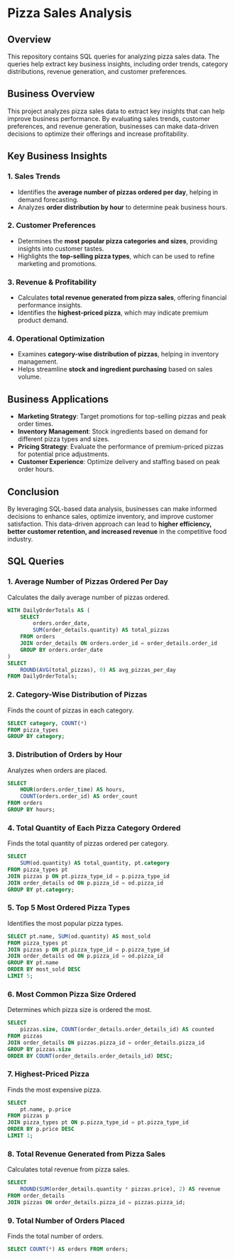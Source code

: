 # Pizza Sales Analysis

## Overview
This repository contains SQL queries for analyzing pizza sales data. The queries help extract key business insights, including order trends, category distributions, revenue generation, and customer preferences.

## Business Overview
This project analyzes pizza sales data to extract key insights that can help improve business performance. By evaluating sales trends, customer preferences, and revenue generation, businesses can make data-driven decisions to optimize their offerings and increase profitability.

## Key Business Insights

### 1. Sales Trends
- Identifies the **average number of pizzas ordered per day**, helping in demand forecasting.  
- Analyzes **order distribution by hour** to determine peak business hours.  

### 2. Customer Preferences
- Determines the **most popular pizza categories and sizes**, providing insights into customer tastes.  
- Highlights the **top-selling pizza types**, which can be used to refine marketing and promotions.  

### 3. Revenue & Profitability
- Calculates **total revenue generated from pizza sales**, offering financial performance insights.  
- Identifies the **highest-priced pizza**, which may indicate premium product demand.  

### 4. Operational Optimization
- Examines **category-wise distribution of pizzas**, helping in inventory management.  
- Helps streamline **stock and ingredient purchasing** based on sales volume.  

## Business Applications
- **Marketing Strategy**: Target promotions for top-selling pizzas and peak order times.  
- **Inventory Management**: Stock ingredients based on demand for different pizza types and sizes.  
- **Pricing Strategy**: Evaluate the performance of premium-priced pizzas for potential price adjustments.  
- **Customer Experience**: Optimize delivery and staffing based on peak order hours.  

## Conclusion
By leveraging SQL-based data analysis, businesses can make informed decisions to enhance sales, optimize inventory, and improve customer satisfaction. This data-driven approach can lead to **higher efficiency, better customer retention, and increased revenue** in the competitive food industry.

## SQL Queries

### 1. Average Number of Pizzas Ordered Per Day
Calculates the daily average number of pizzas ordered.
```sql
WITH DailyOrderTotals AS (
    SELECT
        orders.order_date,
        SUM(order_details.quantity) AS total_pizzas
    FROM orders
    JOIN order_details ON orders.order_id = order_details.order_id
    GROUP BY orders.order_date
)
SELECT
    ROUND(AVG(total_pizzas), 0) AS avg_pizzas_per_day
FROM DailyOrderTotals;
```

### 2. Category-Wise Distribution of Pizzas
Finds the count of pizzas in each category.
```sql
SELECT category, COUNT(*)
FROM pizza_types
GROUP BY category;
```

### 3. Distribution of Orders by Hour
Analyzes when orders are placed.
```sql
SELECT
    HOUR(orders.order_time) AS hours,
    COUNT(orders.order_id) AS order_count
FROM orders
GROUP BY hours;
```

### 4. Total Quantity of Each Pizza Category Ordered
Finds the total quantity of pizzas ordered per category.
```sql
SELECT
    SUM(od.quantity) AS total_quantity, pt.category
FROM pizza_types pt
JOIN pizzas p ON pt.pizza_type_id = p.pizza_type_id
JOIN order_details od ON p.pizza_id = od.pizza_id
GROUP BY pt.category;
```

### 5. Top 5 Most Ordered Pizza Types
Identifies the most popular pizza types.
```sql
SELECT pt.name, SUM(od.quantity) AS most_sold
FROM pizza_types pt
JOIN pizzas p ON pt.pizza_type_id = p.pizza_type_id
JOIN order_details od ON p.pizza_id = od.pizza_id  
GROUP BY pt.name
ORDER BY most_sold DESC
LIMIT 5;
```

### 6. Most Common Pizza Size Ordered
Determines which pizza size is ordered the most.
```sql
SELECT
    pizzas.size, COUNT(order_details.order_details_id) AS counted
FROM pizzas
JOIN order_details ON pizzas.pizza_id = order_details.pizza_id
GROUP BY pizzas.size
ORDER BY COUNT(order_details.order_details_id) DESC;
```

### 7. Highest-Priced Pizza
Finds the most expensive pizza.
```sql
SELECT
    pt.name, p.price
FROM pizzas p
JOIN pizza_types pt ON p.pizza_type_id = pt.pizza_type_id
ORDER BY p.price DESC
LIMIT 1;
```

### 8. Total Revenue Generated from Pizza Sales
Calculates total revenue from pizza sales.
```sql
SELECT
    ROUND(SUM(order_details.quantity * pizzas.price), 2) AS revenue
FROM order_details
JOIN pizzas ON order_details.pizza_id = pizzas.pizza_id;
```

### 9. Total Number of Orders Placed
Finds the total number of orders.
```sql
SELECT COUNT(*) AS orders FROM orders;
```



